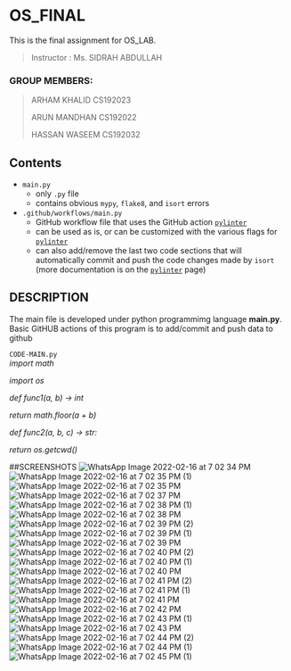 # OS_FINAL
This is the final assignment for OS_LAB. 
> Instructor : Ms. SIDRAH ABDULLAH

### GROUP MEMBERS:
> ARHAM KHALID CS192023
>
> ARUN MANDHAN CS192022
>  
> HASSAN WASEEM CS192032

## Contents
* `main.py`
	* only `.py` file
	* contains obvious `mypy`, `flake8`, and `isort` errors
* `.github/workflows/main.py`
	* GitHub workflow file that uses the GitHub action [`pylinter`](https://github.com/marketplace/actions/pylinter)
	* can be used as is, or can be customized with the various flags for [`pylinter`](https://github.com/marketplace/actions/pylinter)
	* can also add/remove the last two code sections that will automatically commit and push the code changes made by `isort` (more documentation is on the [`pylinter`](https://github.com/marketplace/actions/pylinter) page)

## DESCRIPTION
The main file is developed under python programmimg language **main.py**.
Basic GitHUB actions of this program is to add/commit and push data to github

`CODE-MAIN.py`        
*import math*

*import os*

*def func1(a, b) -> int*

*return math.floor(a + b)*

*def func2(a, b, c) -> str:*

*return os.getcwd()*

##SCREENSHOTS
![WhatsApp Image 2022-02-16 at 7 02 34 PM](https://user-images.githubusercontent.com/98312523/154280896-3b1dd01b-741c-4116-84d9-a2f6495c7236.jpeg)
![WhatsApp Image 2022-02-16 at 7 02 35 PM (1)](https://user-images.githubusercontent.com/98312523/154280909-bf930bda-b1ba-46cf-a5d6-44724b3771fe.jpeg)
![WhatsApp Image 2022-02-16 at 7 02 35 PM](https://user-images.githubusercontent.com/98312523/154280912-246fd983-7ff6-4d21-9e36-40b0ea461108.jpeg)
![WhatsApp Image 2022-02-16 at 7 02 37 PM](https://user-images.githubusercontent.com/98312523/154280918-fbef1048-8e84-4876-8634-3003ce378baf.jpeg)
![WhatsApp Image 2022-02-16 at 7 02 38 PM (1)](https://user-images.githubusercontent.com/98312523/154280919-e08a780c-40aa-4770-aafc-f8a0aa7829f9.jpeg)
![WhatsApp Image 2022-02-16 at 7 02 38 PM](https://user-images.githubusercontent.com/98312523/154280923-0778e213-493e-49f2-8d5f-976561eb74b9.jpeg)
![WhatsApp Image 2022-02-16 at 7 02 39 PM (2)](https://user-images.githubusercontent.com/98312523/154280925-0aee475c-b0fd-4df0-bc74-cfea57956cba.jpeg)
![WhatsApp Image 2022-02-16 at 7 02 39 PM (1)](https://user-images.githubusercontent.com/98312523/154280927-3c6a3f54-7da4-4a41-ad8d-fafac5cf5f90.jpeg)
![WhatsApp Image 2022-02-16 at 7 02 39 PM](https://user-images.githubusercontent.com/98312523/154280930-825b537f-66dc-4539-b871-94dcf290051e.jpeg)
![WhatsApp Image 2022-02-16 at 7 02 40 PM (2)](https://user-images.githubusercontent.com/98312523/154280932-db793039-93c2-4503-a403-a6194456f51a.jpeg)
![WhatsApp Image 2022-02-16 at 7 02 40 PM (1)](https://user-images.githubusercontent.com/98312523/154280935-dde1e9b7-cf5e-4117-bb99-f0f1b24f9ecf.jpeg)
![WhatsApp Image 2022-02-16 at 7 02 40 PM](https://user-images.githubusercontent.com/98312523/154280940-9dada682-fa09-49a8-bfa1-5c1154ae123a.jpeg)
![WhatsApp Image 2022-02-16 at 7 02 41 PM (2)](https://user-images.githubusercontent.com/98312523/154280944-29e412b4-457d-423b-af55-05256bc9b863.jpeg)
![WhatsApp Image 2022-02-16 at 7 02 41 PM (1)](https://user-images.githubusercontent.com/98312523/154280950-dfcd5670-701c-430c-aaff-f316691593e1.jpeg)
![WhatsApp Image 2022-02-16 at 7 02 41 PM](https://user-images.githubusercontent.com/98312523/154280952-3332d8d5-4dd9-45eb-98bd-d33a6fe8f3c3.jpeg)
![WhatsApp Image 2022-02-16 at 7 02 42 PM](https://user-images.githubusercontent.com/98312523/154280954-375e002d-2ada-4289-ab1a-b911b9948768.jpeg)
![WhatsApp Image 2022-02-16 at 7 02 43 PM (1)](https://user-images.githubusercontent.com/98312523/154280957-e18c84c7-f648-41fb-982b-adfe5f8a1f64.jpeg)
![WhatsApp Image 2022-02-16 at 7 02 43 PM](https://user-images.githubusercontent.com/98312523/154280960-9ee86c13-5260-4adf-9d2a-93bfea959cf6.jpeg)
![WhatsApp Image 2022-02-16 at 7 02 44 PM (2)](https://user-images.githubusercontent.com/98312523/154280963-cf70a645-bac6-4065-8504-64f5ed83d947.jpeg)
![WhatsApp Image 2022-02-16 at 7 02 44 PM (1)](https://user-images.githubusercontent.com/98312523/154280964-35e14a75-1d89-47a6-8aed-9a88a11cff93.jpeg)
![WhatsApp Image 2022-02-16 at 7 02 45 PM (1)](https://user-images.githubusercontent.com/98312523/154280966-9e46c9d0-bfa0-4067-b15d-b6b9fa3d9c63.jpeg)


